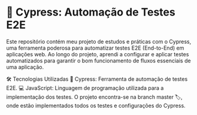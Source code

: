 # 🚀 Cypress: Automação de Testes E2E
Este repositório contém meu projeto de estudos e práticas com o Cypress, uma ferramenta poderosa para automatizar testes E2E (End-to-End) em aplicações web. Ao longo do projeto, aprendi a configurar e aplicar testes automatizados para garantir o bom funcionamento de fluxos essenciais de uma aplicação.

🛠️ Tecnologias Utilizadas
🧪 Cypress: Ferramenta de automação de testes E2E.
💻 JavaScript: Linguagem de programação utilizada para a implementação dos testes.
O projeto encontra-se na branch master 🏷️, onde estão implementados todos os testes e configurações do Cypress.
